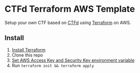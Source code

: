 # CTFd Terraform AWS Template

Setup your own CTF based on [CTFd](https://github.com/CTFd/CTFd/) using [Terraform](https://www.terraform.io/) on AWS.

## Install

1. [Install Terraform](https://developer.hashicorp.com/terraform/tutorials/aws-get-started/install-cli)
2. Clone this repo
3. [Set AWS Access Key and Security Key environment variable](https://registry.terraform.io/providers/hashicorp/aws/latest/docs#environment-variables)
4. Run `terraform init && terraform apply`
